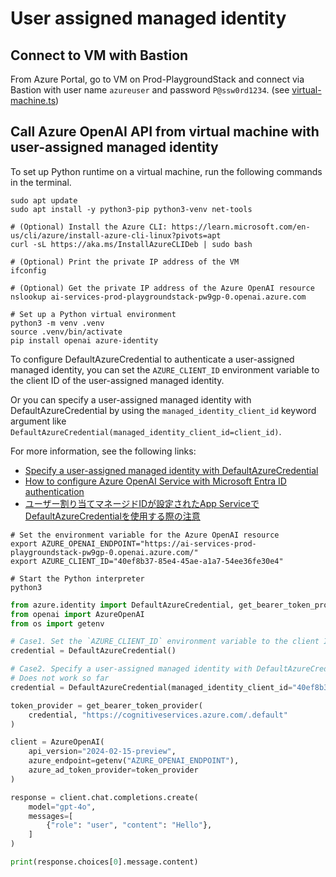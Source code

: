 # User assigned managed identity

## Connect to VM with Bastion

From Azure Portal, go to VM on Prod-PlaygroundStack and connect via Bastion with user name `azureuser` and password `P@ssw0rd1234`. (see [virtual-machine.ts](../lib/construct/azurerm/virtual-machine.ts))

## Call Azure OpenAI API from virtual machine with user-assigned managed identity

To set up Python runtime on a virtual machine, run the following commands in the terminal.

```shell
sudo apt update
sudo apt install -y python3-pip python3-venv net-tools

# (Optional) Install the Azure CLI: https://learn.microsoft.com/en-us/cli/azure/install-azure-cli-linux?pivots=apt
curl -sL https://aka.ms/InstallAzureCLIDeb | sudo bash

# (Optional) Print the private IP address of the VM
ifconfig

# (Optional) Get the private IP address of the Azure OpenAI resource
nslookup ai-services-prod-playgroundstack-pw9gp-0.openai.azure.com

# Set up a Python virtual environment
python3 -m venv .venv
source .venv/bin/activate
pip install openai azure-identity
```

To configure DefaultAzureCredential to authenticate a user-assigned managed identity, you can set the `AZURE_CLIENT_ID` environment variable to the client ID of the user-assigned managed identity.

Or you can specify a user-assigned managed identity with DefaultAzureCredential by using the `managed_identity_client_id` keyword argument like `DefaultAzureCredential(managed_identity_client_id=client_id)`.

For more information, see the following links:

- [Specify a user-assigned managed identity with DefaultAzureCredential](https://learn.microsoft.com/en-us/python/api/overview/azure/identity-readme?view=azure-python#specify-a-user-assigned-managed-identity-with-defaultazurecredential)
- [How to configure Azure OpenAI Service with Microsoft Entra ID authentication](https://learn.microsoft.com/en-us/azure/ai-services/openai/how-to/managed-identity)
- [ユーザー割り当てマネージドIDが設定されたApp ServiceでDefaultAzureCredentialを使用する際の注意](https://zenn.dev/headwaters/articles/62ce9887a37b68)

```shell
# Set the environment variable for the Azure OpenAI resource
export AZURE_OPENAI_ENDPOINT="https://ai-services-prod-playgroundstack-pw9gp-0.openai.azure.com/"
export AZURE_CLIENT_ID="40ef8b37-85e4-45ae-a1a7-54ee36fe30e4"

# Start the Python interpreter
python3
```

```python
from azure.identity import DefaultAzureCredential, get_bearer_token_provider
from openai import AzureOpenAI
from os import getenv

# Case1. Set the `AZURE_CLIENT_ID` environment variable to the client ID of the user-assigned managed identity
credential = DefaultAzureCredential()

# Case2. Specify a user-assigned managed identity with DefaultAzureCredential
# Does not work so far
credential = DefaultAzureCredential(managed_identity_client_id="40ef8b37-85e4-45ae-a1a7-54ee36fe30e4")

token_provider = get_bearer_token_provider(
    credential, "https://cognitiveservices.azure.com/.default"
)

client = AzureOpenAI(
    api_version="2024-02-15-preview",
    azure_endpoint=getenv("AZURE_OPENAI_ENDPOINT"),
    azure_ad_token_provider=token_provider
)

response = client.chat.completions.create(
    model="gpt-4o",
    messages=[
        {"role": "user", "content": "Hello"},
    ]
)

print(response.choices[0].message.content)
```
